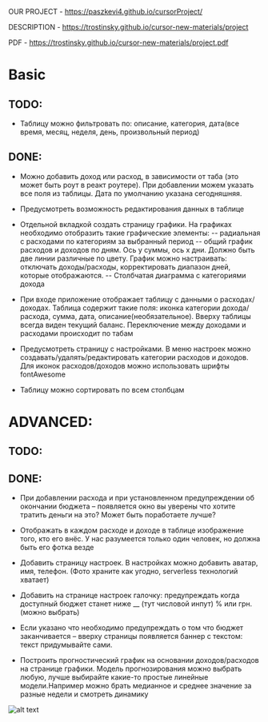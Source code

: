 OUR PROJECT - https://paszkevi4.github.io/cursorProject/

DESCRIPTION - https://trostinsky.github.io/cursor-new-materials/project

PDF - https://trostinsky.github.io/cursor-new-materials/project.pdf

# Basic

## TODO:

- Таблицу можно фильтровать по: описание, категория, дата(все время, месяц, неделя, день, произвольный период)

## DONE:

- Можно добавить доход или расход, в зависимости от таба (это может быть роут в реакт роутере). При добавлении можем указать все поля из таблицы. Дата по умолчанию указана сегодняшняя.

- Предусмотреть возможность редактирования данных в таблице

- Отдельной вкладкой создать страницу графики. На графиках необходимо отобразить такие графические элементы:
-- радиальная с расходами по категориям за выбранный период
-- общий график расходов и доходов по дням. Ось y суммы, ось x дни. Должно быть две линии различные по цвету. График можно настраивать: отключать доходы/расходы, корректировать диапазон дней, которые отображаются.
-- Столбчатая диаграмма с категориями дохода

- При входе приложение отображает таблицу с данными о расходах/доходах. Таблица содержит такие поля: иконка категории дохода/расхода, сумма, дата, описание(необязательное). Вверху таблицы всегда виден текущий баланс. Переключение между доходами и расходами происходит по табам

- Предусмотреть страницу с настройками. В меню настроек можно создавать/удалять/редактировать категории расходов и доходов. Для иконок расходов/доходов можно использовать шрифты fontAwesome

- Таблицу можно сортировать по всем столбцам

# ADVANCED: 

## TODO:



## DONE:

- При добавлении расхода и при установленном предупреждении об окончании бюджета – появляется окно вы уверены что хотите тратить деньги на это? Может быть поработаете лучше?

- Отображать в каждом расходе и доходе в таблице изображение того, кто его внёс. У нас разумеется только один человек, но должна быть его фотка везде

- Добавить страницу настроек. В настройках можно добавить аватар, имя, телефон. (Фото храните как угодно, serverless технологий хватает)

- Добавить на странице настроек галочку: предупреждать когда доступный бюджет станет ниже __ (тут числовой инпут) % или грн.(можно выбрать)

- Если указано что необходимо предупреждать о том что бюджет заканчивается – вверху страницы появляется баннер с текстом: текст придумывайте сами.

- Построить прогностический график на основании доходов/расходов на странице графики. Модель прогнозирования можно выбрать любую, лучше выбирайте какие-то простые линейные модели.Например можно брать медианное и среднее значение за разные недели и смотреть динамику

![alt text](https://r.jpg)
